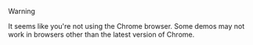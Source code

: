 > [!WARNING]
> It seems like you're not using the Chrome browser. Some demos may not work in browsers other than the latest version of Chrome.
